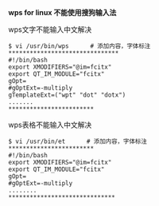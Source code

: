 
**wps for linux 不能使用搜狗输入法**


wps文字不能输入中文解决
```autoit
$ vi /usr/bin/wps      # 添加内容，字体标注
*******************************
#!/bin/bash
export XMODIFIERS="@im=fcitx"
export QT_IM_MODULE="fcitx"
gOpt=
#gOptExt=-multiply
gTemplateExt=("wpt" "dot" "dotx")
.......
************************
```
wps表格不能输入中文解决
```autoit
$ vi /usr/bin/et      # 添加内容，字体标注
************************
#!/bin/bash
export XMODIFIERS="@im=fcitx"
export QT_IM_MODULE="fcitx"
gOpt=
#gOptExt=-multiply
........
******************************
```